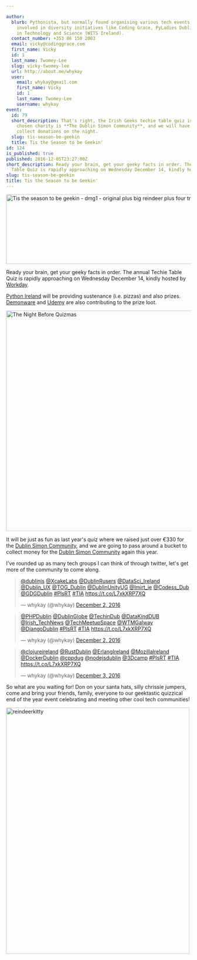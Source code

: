 ```yaml
---

author:
  blurb: Pythonista, but normally found organising various tech events, and now heavily
    involved in diversity initiatives like Coding Grace, PyLadies Dublin, and Women
    in Technology and Science (WITS Ireland).
  contact_number: +353 86 150 2003
  email: vicky@codinggrace.com
  first_name: Vicky
  id: 1
  last_name: Twomey-Lee
  slug: vicky-twomey-lee
  url: http://about.me/whykay
  user:
    email: whykay@gmail.com
    first_name: Vicky
    id: 1
    last_name: Twomey-Lee
    username: whykay
event:
  id: 79
  short_description: That's right, the Irish Geeks techie table quiz is back! Our
    chosen charity is **The Dublin Simon Community**, and we will have a bucket to
    collect donations on the night.
  slug: tis-season-be-geekin
  title: Tis the Season to be Geekin'
id: 124
is_published: true
published: 2016-12-05T23:27:00Z
short_description: Ready your brain, get your geeky facts in order. The annual Techie
  Table Quiz is rapidly approaching on Wednesday December 14, kindly hosted by Workday.
slug: tis-season-be-geekin
title: Tis the Season to be Geekin'
---
```



<div class="text-center"><a data-flickr-embed="true"  href="https://www.flickr.com/photos/whykay/31075984310/in/dateposted-public/" title="Tis the season to be geekin - dmg1 - original plus big reindeer plus four trees (3)"><img src="https://c7.staticflickr.com/6/5815/31075984310_ff4aa579dc_z.jpg" width="640" height="189" alt="Tis the season to be geekin - dmg1 - original plus big reindeer plus four trees (3)"></a></div>

Ready your brain, get your geeky facts in order. The annual Techie Table Quiz is rapidly approaching on Wednesday December 14, kindly hosted by [Workday](https://www.workday.com/en-us/pages/careers-dublin.html).

[Python Ireland](https://python.ie/) will be providing sustenance (i.e. pizzas) and also prizes. [Demonware](https://www.demonware.net/) and [Udemy](https://about.udemy.com/company/) are also contributing to the prize loot. 

<a data-flickr-embed="true"  href="https://www.flickr.com/photos/whykay/23382974450/in/album-72157661703373190/" title="The Night Before Quizmas"><img src="https://c3.staticflickr.com/1/599/23382974450_129778e870_c.jpg" width="800" height="600" alt="The Night Before Quizmas"></a><script async src="//embedr.flickr.com/assets/client-code.js" charset="utf-8"></script>

It will be just as fun as last year's quiz where we raised just over €330 for the [Dublin Simon Community](http://www.dubsimon.ie/), and we are going to pass around a bucket to collect money for the [Dublin Simon Community](http://www.dubsimon.ie/) again this year.

I've rounded up as many tech groups I can think of through twitter, let's get more of the community to come along.

<blockquote class="twitter-tweet" data-lang="en"><p lang="und" dir="ltr"><a href="https://twitter.com/dublinjs">@dublinjs</a> <a href="https://twitter.com/XcakeLabs">@XcakeLabs</a> <a href="https://twitter.com/DublinRusers">@DublinRusers</a> <a href="https://twitter.com/DataSci_Ireland">@DataSci_Ireland</a> <a href="https://twitter.com/Dublin_UX">@Dublin_UX</a> <a href="https://twitter.com/TOG_Dublin">@TOG_Dublin</a> <a href="https://twitter.com/DublinUnityUG">@DublinUnityUG</a> <a href="https://twitter.com/Imirt_ie">@Imirt_ie</a> <a href="https://twitter.com/Codess_Dub">@Codess_Dub</a> <a href="https://twitter.com/GDGDublin">@GDGDublin</a> <a href="https://twitter.com/hashtag/PlsRT?src=hash">#PlsRT</a> <a href="https://twitter.com/hashtag/TIA?src=hash">#TIA</a> <a href="https://t.co/L7xkXRP7XQ">https://t.co/L7xkXRP7XQ</a></p>&mdash; whykay (@whykay) <a href="https://twitter.com/whykay/status/804815599301967872">December 2, 2016</a></blockquote>

<blockquote class="twitter-tweet" data-lang="en"><p lang="und" dir="ltr"><a href="https://twitter.com/PHPDublin">@PHPDublin</a> <a href="https://twitter.com/DublinGlobe">@DublinGlobe</a> <a href="https://twitter.com/TechinDub">@TechinDub</a> <a href="https://twitter.com/DataKindDUB">@DataKindDUB</a> <a href="https://twitter.com/Irish_TechNews">@Irish_TechNews</a> <a href="https://twitter.com/TechMeetupSpace">@TechMeetupSpace</a> <a href="https://twitter.com/WTMGalway">@WTMGalway</a> <a href="https://twitter.com/DjangoDublin">@DjangoDublin</a> <a href="https://twitter.com/hashtag/PlsRT?src=hash">#PlsRT</a> <a href="https://twitter.com/hashtag/TIA?src=hash">#TIA</a> <a href="https://t.co/L7xkXRP7XQ">https://t.co/L7xkXRP7XQ</a></p>&mdash; whykay (@whykay) <a href="https://twitter.com/whykay/status/804815643430309889">December 2, 2016</a></blockquote>

<blockquote class="twitter-tweet" data-lang="en"><p lang="und" dir="ltr"><a href="https://twitter.com/clojureireland">@clojureireland</a> <a href="https://twitter.com/RustDublin">@RustDublin</a> <a href="https://twitter.com/ErlangIreland">@ErlangIreland</a> <a href="https://twitter.com/MozillaIreland">@MozillaIreland</a> <a href="https://twitter.com/DockerDublin">@DockerDublin</a> <a href="https://twitter.com/cppdug">@cppdug</a> <a href="https://twitter.com/nodejsdublin">@nodejsdublin</a> <a href="https://twitter.com/3Dcamp">@3Dcamp</a> <a href="https://twitter.com/hashtag/PlsRT?src=hash">#PlsRT</a> <a href="https://twitter.com/hashtag/TIA?src=hash">#TIA</a> <a href="https://t.co/L7xkXRP7XQ">https://t.co/L7xkXRP7XQ</a></p>&mdash; whykay (@whykay) <a href="https://twitter.com/whykay/status/804843148035944448">December 3, 2016</a></blockquote>
<script async src="//platform.twitter.com/widgets.js" charset="utf-8"></script>

So what are you waiting for! Don on your santa hats, silly chrissie jumpers, come and bring your friends, family, everyone to our geektastic quizzical end of the year event celebrating and meeting other cool tech communities!

<div class="text-center">
<a data-flickr-embed="true"  href="https://www.flickr.com/photos/whykay/31300476492/in/dateposted-public/" title="reindeerkitty"><img src="https://c5.staticflickr.com/6/5458/31300476492_5b8436e2a6_o.jpg" width="500" height="670" alt="reindeerkitty"></a>
<script async src="//embedr.flickr.com/assets/client-code.js" charset="utf-8"></script>
</div>
